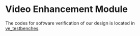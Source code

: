 # Video Enhancement Module
The codes for software verification of our design is located in [ve_testbenches](<1. ve_testbenches>).